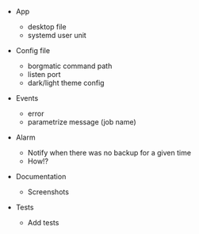 
- App
  - desktop file
  - systemd user unit

- Config file
  - borgmatic command path
  - listen port
  - dark/light theme config

- Events
  - error
  - parametrize message (job name)

- Alarm
  - Notify when there was no backup for a given time
  - How!?

- Documentation
  - Screenshots

- Tests
  - Add tests
